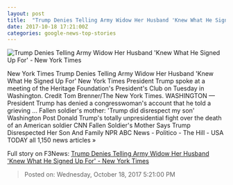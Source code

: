 ```yaml
---
layout: post
title:  "Trump Denies Telling Army Widow Her Husband 'Knew What He Signed Up For' - New York Times"
date: 2017-10-18 17:21:00Z
categories: google-news-top-stories
---
```


![Trump Denies Telling Army Widow Her Husband 'Knew What He Signed Up For' - New York Times](https://static01.nyt.com/images/2017/10/19/world/19DC-Trump1/19DC-Trump1-facebookJumbo.jpg)

New York Times Trump Denies Telling Army Widow Her Husband 'Knew What He Signed Up For' New York Times President Trump spoke at a meeting of the Heritage Foundation's President's Club on Tuesday in Washington. Credit Tom Brenner/The New York Times. WASHINGTON — President Trump has denied a congresswoman's account that he told a grieving ... Fallen soldier's mother: 'Trump did disrespect my son' Washington Post Donald Trump's totally unpresidential fight over the death of an American soldier CNN Fallen Soldier's Mother Says Trump Disrespected Her Son And Family NPR ABC News - Politico - The Hill - USA TODAY all 1,150 news articles »


Full story on F3News: [Trump Denies Telling Army Widow Her Husband 'Knew What He Signed Up For' - New York Times](http://www.f3nws.com/n/EUpdAH)

> Posted on: Wednesday, October 18, 2017 5:21:00 PM
